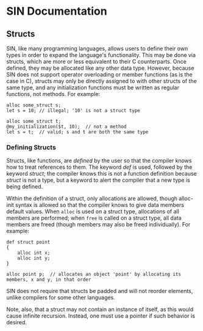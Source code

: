 # SIN Documentation

## Structs

SIN, like many programming languages, allows users to define their own types in order to expand the language's functionality. This may be done via structs, which are more or less equivalent to their C counterparts. Once defined, they may be allocated like any other data type. However, because SIN does not support operator overloading or member functions (as is the case in C), structs may only be directly assigned to with other structs of the same type, and any initialization functions must be written as regular functions, not methods. For example:

    alloc some_struct s;
    let s = 10; // illegal; '10' is not a struct type

    alloc some_struct t;
    @my_initialization($t, 10);  // not a method
    let s = t;  // valid; s and t are both the same type

### Defining Structs

Structs, like functions, are *defined* by the user so that the compiler knows how to treat references to them. The keyword *def* is used, followed by the keyword *struct*; the compiler knows this is not a function definition because *struct* is not a type, but a keyword to alert the compiler that a new type is being defined.

Within the definition of a struct, only allocations are allowed, though alloc-init syntax is allowed so that the compiler knows to give data members default values. When `alloc` is used on a struct type, allocations of all members are performed; when `free` is called on a struct type, all data members are freed (though members may also be freed individually). For example:

    def struct point
    {
        alloc int x;
        alloc int y;
    }

    alloc point p;  // allocates an object 'point' by allocating its members, x and y, in that order

SIN does not require that structs be padded and will not reorder elements, unlike compilers for some other languages.

Note, also, that a struct may not contain an instance of itself, as this would cause infinite recursion. Instead, one must use a pointer if such behavior is desired.
